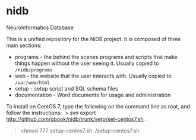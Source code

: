 # nidb
NeuroInformatics Database

This is a unified repository for the NiDB project. It is composed of three main sections:

* programs - the behind the scenes programs and scripts that make things happen without the user seeing it. Usually copied to `/nidb/programs`
* web - the website that the user interacts with. Usually copied to `/var/www/html`
* setup - setup script and SQL schema files
* documentation - Word documents for usage and administration

To install on CentOS 7, type the following on the command line as root, and follow the instructions:
`> svn export http://github.com/gbook/nidb/trunk/setp/set-centos7.sh .
> chmod 777 setup-centos7.sh
> ./setup-centos7.sh`
